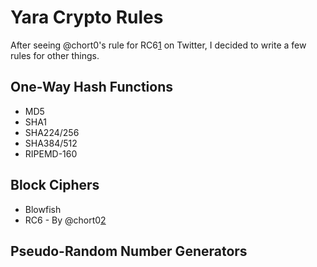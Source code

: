 Yara Crypto Rules
=================
After seeing @chort0's rule for RC6[1] on Twitter, I decided to write a few rules for other things. 

[1]: https://twitter.com/chort0/status/418156066291994624

One-Way Hash Functions
----------------------
* MD5
* SHA1
* SHA224/256
* SHA384/512
* RIPEMD-160

Block Ciphers
-------------
* Blowfish
* RC6 - By @chort0[2]

[2]: https://twitter.com/chort0

Pseudo-Random Number Generators
-------------------------------
